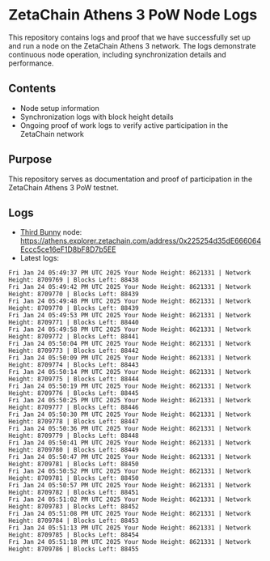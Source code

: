 # ZetaChain Athens 3 PoW Node Logs
This repository contains logs and proof that we have successfully set up and run a node on the ZetaChain Athens 3 network. The logs demonstrate continuous node operation, including synchronization details and performance.

## Contents
- Node setup information
- Synchronization logs with block height details
- Ongoing proof of work logs to verify active participation in the ZetaChain network

## Purpose
This repository serves as documentation and proof of participation in the ZetaChain Athens 3 PoW testnet.

## Logs

- [Third Bunny](https://thirdbunny.xyz/) node: https://athens.explorer.zetachain.com/address/0x225254d35dE666064Eccc5ce16eF1D8bF8D7b5EE
- Latest logs:
```
Fri Jan 24 05:49:37 PM UTC 2025 Your Node Height: 8621331 | Network Height: 8709769 | Blocks Left: 88438
Fri Jan 24 05:49:42 PM UTC 2025 Your Node Height: 8621331 | Network Height: 8709770 | Blocks Left: 88439
Fri Jan 24 05:49:48 PM UTC 2025 Your Node Height: 8621331 | Network Height: 8709770 | Blocks Left: 88439
Fri Jan 24 05:49:53 PM UTC 2025 Your Node Height: 8621331 | Network Height: 8709771 | Blocks Left: 88440
Fri Jan 24 05:49:58 PM UTC 2025 Your Node Height: 8621331 | Network Height: 8709772 | Blocks Left: 88441
Fri Jan 24 05:50:04 PM UTC 2025 Your Node Height: 8621331 | Network Height: 8709773 | Blocks Left: 88442
Fri Jan 24 05:50:09 PM UTC 2025 Your Node Height: 8621331 | Network Height: 8709774 | Blocks Left: 88443
Fri Jan 24 05:50:14 PM UTC 2025 Your Node Height: 8621331 | Network Height: 8709775 | Blocks Left: 88444
Fri Jan 24 05:50:19 PM UTC 2025 Your Node Height: 8621331 | Network Height: 8709776 | Blocks Left: 88445
Fri Jan 24 05:50:25 PM UTC 2025 Your Node Height: 8621331 | Network Height: 8709777 | Blocks Left: 88446
Fri Jan 24 05:50:30 PM UTC 2025 Your Node Height: 8621331 | Network Height: 8709778 | Blocks Left: 88447
Fri Jan 24 05:50:36 PM UTC 2025 Your Node Height: 8621331 | Network Height: 8709779 | Blocks Left: 88448
Fri Jan 24 05:50:41 PM UTC 2025 Your Node Height: 8621331 | Network Height: 8709780 | Blocks Left: 88449
Fri Jan 24 05:50:47 PM UTC 2025 Your Node Height: 8621331 | Network Height: 8709781 | Blocks Left: 88450
Fri Jan 24 05:50:52 PM UTC 2025 Your Node Height: 8621331 | Network Height: 8709781 | Blocks Left: 88450
Fri Jan 24 05:50:57 PM UTC 2025 Your Node Height: 8621331 | Network Height: 8709782 | Blocks Left: 88451
Fri Jan 24 05:51:02 PM UTC 2025 Your Node Height: 8621331 | Network Height: 8709783 | Blocks Left: 88452
Fri Jan 24 05:51:08 PM UTC 2025 Your Node Height: 8621331 | Network Height: 8709784 | Blocks Left: 88453
Fri Jan 24 05:51:13 PM UTC 2025 Your Node Height: 8621331 | Network Height: 8709785 | Blocks Left: 88454
Fri Jan 24 05:51:18 PM UTC 2025 Your Node Height: 8621331 | Network Height: 8709786 | Blocks Left: 88455
```
